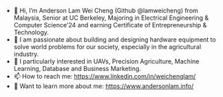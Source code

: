 - 👋 Hi, I’m Anderson Lam Wei Cheng (Github @lamweicheng) from Malaysia, Senior at UC Berkeley, Majoring in Electrical Engineering & Computer Science'24 and earning Certificate of Entrepreneurship & Technology.
- 👀 I am passionate about building and designing hardware equipment to solve world problems for our society, especially in the agricultural industry. 
- 👀 I particularly interested in UAVs, Precision Agriculture, Machine Learning, Database and Business Marketing.
- 📫 How to reach me: https://www.linkedin.com/in/weichenglam/
- 📖 Want to learn more about me: https://www.andersonlam.info/

<!---
lamweicheng/lamweicheng is a ✨ special ✨ repository because its `README.md` (this file) appears on your GitHub profile.
You can click the Preview link to take a look at your changes.
--->
